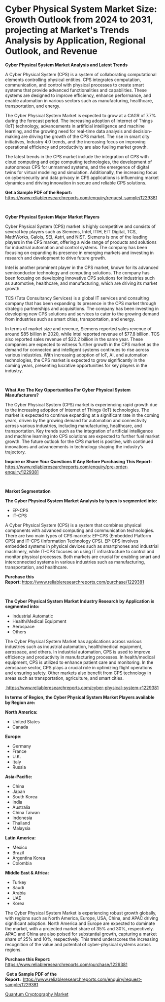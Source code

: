 <p><h1>Cyber Physical System Market Size: Growth Outlook from 2024 to 2031, projecting at Market's Trends Analysis by Application, Regional Outlook, and Revenue</h1></p><p><strong>Cyber Physical System Market Analysis and Latest Trends</strong></p>
<p><p>A Cyber Physical System (CPS) is a system of collaborating computational elements controlling physical entities. CPS integrates computation, communication, and control with physical processes to create smart systems that provide advanced functionalities and capabilities. These systems are designed to improve efficiency, enhance performance, and enable automation in various sectors such as manufacturing, healthcare, transportation, and energy.</p><p>The Cyber Physical System Market is expected to grow at a CAGR of 7.7% during the forecast period. The increasing adoption of Internet of Things (IoT) technology, advancements in artificial intelligence and machine learning, and the growing need for real-time data analysis and decision-making are driving the growth of the CPS market. The rise in smart city initiatives, Industry 4.0 trends, and the increasing focus on improving operational efficiency and productivity are also fueling market growth.</p><p>The latest trends in the CPS market include the integration of CPS with cloud computing and edge computing technologies, the development of autonomous CPS for unmanned systems, and the emergence of digital twins for virtual modeling and simulation. Additionally, the increasing focus on cybersecurity and data privacy in CPS applications is influencing market dynamics and driving innovation in secure and reliable CPS solutions.</p></p>
<p><strong>Get a Sample PDF of the Report:&nbsp;</strong> <a href="https://www.reliableresearchreports.com/enquiry/request-sample/1229381">https://www.reliableresearchreports.com/enquiry/request-sample/1229381</a></p>
<p>&nbsp;</p>
<p><strong>Cyber Physical System Major Market Players</strong></p>
<p><p>Cyber Physical System (CPS) market is highly competitive and consists of several key players such as Siemens, Intel, ITIH, EIT Digital, TCS, MathWorks, Galois, SEI, Astri, and NIST. Siemens is one of the leading players in the CPS market, offering a wide range of products and solutions for industrial automation and control systems. The company has been focusing on expanding its presence in emerging markets and investing in research and development to drive future growth.</p><p>Intel is another prominent player in the CPS market, known for its advanced semiconductor technology and computing solutions. The company has been focusing on developing innovative CPS solutions for industries such as automotive, healthcare, and manufacturing, which are driving its market growth.</p><p>TCS (Tata Consultancy Services) is a global IT services and consulting company that has been expanding its presence in the CPS market through strategic partnerships and acquisitions. The company has been investing in developing new CPS solutions and services to cater to the growing demand from industries such as smart cities, transportation, and energy.</p><p>In terms of market size and revenue, Siemens reported sales revenue of around $85 billion in 2020, while Intel reported revenue of $77.8 billion. TCS also reported sales revenue of $22.2 billion in the same year. These companies are expected to witness further growth in the CPS market as the demand for connected and intelligent systems continues to rise across various industries. With increasing adoption of IoT, AI, and automation technologies, the CPS market is expected to grow significantly in the coming years, presenting lucrative opportunities for key players in the industry.</p></p>
<p>&nbsp;</p>
<p><strong>What Are The Key Opportunities For Cyber Physical System Manufacturers?</strong></p>
<p><p>The Cyber Physical System (CPS) market is experiencing rapid growth due to the increasing adoption of Internet of Things (IoT) technologies. The market is expected to continue expanding at a significant rate in the coming years, driven by the growing demand for automation and connectivity across various industries, including manufacturing, healthcare, and transportation. Key trends such as the integration of artificial intelligence and machine learning into CPS solutions are expected to further fuel market growth. The future outlook for the CPS market is positive, with continued innovations and advancements in technology shaping the industry’s trajectory.</p></p>
<p><strong>Inquire or Share Your Questions If Any Before Purchasing This Report:</strong> <a href="https://www.reliableresearchreports.com/enquiry/pre-order-enquiry/1229381">https://www.reliableresearchreports.com/enquiry/pre-order-enquiry/1229381</a></p>
<p>&nbsp;</p>
<p><strong>Market Segmentation</strong></p>
<p><strong>The Cyber Physical System Market Analysis by types is segmented into:</strong></p>
<p><ul><li>EP-CPS</li><li>IT-CPS</li></ul></p>
<p><p>A Cyber Physical System (CPS) is a system that combines physical components with advanced computing and communication technologies. There are two main types of CPS markets: EP-CPS (Embedded Platform CPS) and IT-CPS (Information Technology CPS). EP-CPS involves embedded systems in physical devices such as smartphones and industrial machinery, while IT-CPS focuses on using IT infrastructure to control and monitor physical processes. Both markets are crucial for enabling smart and interconnected systems in various industries such as manufacturing, transportation, and healthcare.</p></p>
<p><strong>Purchase this Report:&nbsp;</strong><a href="https://www.reliableresearchreports.com/purchase/1229381">https://www.reliableresearchreports.com/purchase/1229381</a></p>
<p>&nbsp;</p>
<p><strong>The Cyber Physical System Market Industry Research by Application is segmented into:</strong></p>
<p><ul><li>Industrial Automatic</li><li>Health/Medical Equipment</li><li>Aerospace</li><li>Others</li></ul></p>
<p><p>The Cyber Physical System Market has applications across various industries such as industrial automation, health/medical equipment, aerospace, and others. In industrial automation, CPS is used to improve efficiency and productivity in manufacturing processes. In health/medical equipment, CPS is utilized to enhance patient care and monitoring. In the aerospace sector, CPS plays a crucial role in optimizing flight operations and ensuring safety. Other markets also benefit from CPS technology in areas such as transportation, agriculture, and smart cities.</p></p>
<p><a href="https://www.reliableresearchreports.com/cyber-physical-system-r1229381">&nbsp;https://www.reliableresearchreports.com/cyber-physical-system-r1229381</a></p>
<p><strong>In terms of Region, the Cyber Physical System Market Players available by Region are:</strong></p>
<p>
    <p> <strong> North America: </strong>
        <ul>
            <li>United States</li>
            <li>Canada</li>
        </ul>
        </p> 
    <p> <strong> Europe: </strong>
        <ul>
            <li>Germany</li>
            <li>France</li>
            <li>U.K.</li>
            <li>Italy</li>
            <li>Russia</li>
        </ul>
        </p> 
    <p> <strong> Asia-Pacific: </strong>
        <ul>
            <li>China</li>
            <li>Japan</li>
            <li>South Korea</li>
            <li>India</li>
            <li>Australia</li>
            <li>China Taiwan</li>
            <li>Indonesia</li>
            <li>Thailand</li>
            <li>Malaysia</li>
        </ul>
        </p> 
    <p> <strong> Latin America: </strong>
        <ul>
            <li>Mexico</li>
            <li>Brazil</li>
            <li>Argentina Korea</li>
            <li>Colombia</li>
        </ul>
        </p> 
    <p> <strong> Middle East & Africa: </strong>
        <ul>
            <li>Turkey</li>
            <li>Saudi</li>
            <li>Arabia</li>
            <li>UAE</li>
            <li>Korea</li>
        </ul>
    </p>
    </p>
<p><p>The Cyber Physical System Market is experiencing robust growth globally, with regions such as North America, Europe, USA, China, and APAC driving significant adoption. North America and Europe are expected to dominate the market, with a projected market share of 35% and 30%, respectively. APAC and China are also poised for substantial growth, capturing a market share of 25% and 10%, respectively. This trend underscores the increasing recognition of the value and potential of cyber-physical systems across regions.</p></p>
<p><strong>Purchase this Report: </strong><a href="https://www.reliableresearchreports.com/purchase/1229381">https://www.reliableresearchreports.com/purchase/1229381</a></p>
<p>&nbsp;<strong>Get a Sample PDF of the Report:&nbsp;&nbsp;</strong><a href="https://www.reliableresearchreports.com/enquiry/request-sample/1229381">https://www.reliableresearchreports.com/enquiry/request-sample/1229381</a></p>
<p><strong></strong></p>
<p><p><a href="https://github.com/NorbertYates/Market-Research-Report-List-4/blob/main/quantum-cryptography-market.md">Quantum Cryptography Market</a></p></p>